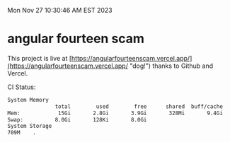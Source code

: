 Mon Nov 27 10:30:46 AM EST 2023

# angular fourteen scam


This project is live at [https://angularfourteenscam.vercel.app/](https://angularfourteenscam.vercel.app/ "dog!") thanks to Github and Vercel.

CI Status: 

```bash
System Memory
               total        used        free      shared  buff/cache   available
Mem:            15Gi       2.8Gi       3.9Gi       328Mi       9.4Gi        12Gi
Swap:          8.0Gi       128Ki       8.0Gi
System Storage
709M	.
```
